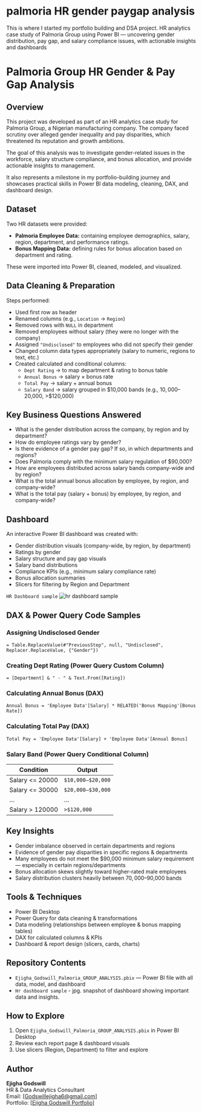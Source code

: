 # palmoria HR gender paygap analysis
This is where I started my portfolio building and DSA project. HR analytics case study of Palmoria Group using Power BI — uncovering gender distribution, pay gap, and salary compliance issues, with actionable insights and dashboards
# Palmoria Group HR Gender & Pay Gap Analysis

## Overview

This project was developed as part of an HR analytics case study for Palmoria Group, a Nigerian manufacturing company. The company faced scrutiny over alleged gender inequality and pay disparities, which threatened its reputation and growth ambitions.

The goal of this analysis was to investigate gender-related issues in the workforce, salary structure compliance, and bonus allocation, and provide actionable insights to management.

It also represents a milestone in my portfolio-building journey and showcases practical skills in Power BI data modeling, cleaning, DAX, and dashboard design.

## Dataset

Two HR datasets were provided:
- **Palmoria Employee Data:** containing employee demographics, salary, region, department, and performance ratings.
- **Bonus Mapping Data:** defining rules for bonus allocation based on department and rating.

These were imported into Power BI, cleaned, modeled, and visualized.

## Data Cleaning & Preparation

Steps performed:
- Used first row as header
- Renamed columns (e.g., `Location` → `Region`)
- Removed rows with `NULL` in department
- Removed employees without salary (they were no longer with the company)
- Assigned `"Undisclosed"` to employees who did not specify their gender
- Changed column data types appropriately (salary to numeric, regions to text, etc.)
- Created calculated and conditional columns:
  - `Dept Rating` → to map department & rating to bonus table
  - `Annual Bonus` → salary × bonus rate
  - `Total Pay` → salary + annual bonus
  - `Salary Band` → salary grouped in $10,000 bands (e.g., $10,000–$20,000, >$120,000)

## Key Business Questions Answered

- What is the gender distribution across the company, by region and by department?
- How do employee ratings vary by gender?
- Is there evidence of a gender pay gap? If so, in which departments and regions?
- Does Palmoria comply with the minimum salary regulation of $90,000?
- How are employees distributed across salary bands company-wide and by region?
- What is the total annual bonus allocation by employee, by region, and company-wide?
- What is the total pay (salary + bonus) by employee, by region, and company-wide?

## Dashboard

An interactive Power BI dashboard was created with:
- Gender distribution visuals (company-wide, by region, by department)
- Ratings by gender
- Salary structure and pay gap visuals
- Salary band distributions
- Compliance KPIs (e.g., minimum salary compliance rate)
- Bonus allocation summaries
- Slicers for filtering by Region and Department

`HR Dashboard sample`
![hr dashboard sample](https://github.com/user-attachments/assets/e286bc6c-d663-4013-8090-92e500897258)


## DAX & Power Query Code Samples

### Assigning Undisclosed Gender
```powerquery
= Table.ReplaceValue(#"PreviousStep", null, "Undisclosed", Replacer.ReplaceValue, {"Gender"})
```

### Creating Dept Rating (Power Query Custom Column)
```powerquery
= [Department] & " - " & Text.From([Rating])
```

### Calculating Annual Bonus (DAX)
```DAX
Annual Bonus = 'Employee Data'[Salary] * RELATED('Bonus Mapping'[Bonus Rate])
```

### Calculating Total Pay (DAX)
```DAX
Total Pay = 'Employee Data'[Salary] + 'Employee Data'[Annual Bonus]
```

### Salary Band (Power Query Conditional Column)

| Condition           | Output            |
|----------------------|-------------------|
| Salary <= 20000     | `$10,000–$20,000` |
| Salary <= 30000     | `$20,000–$30,000` |
| …                   | …                 |
| Salary > 120000     | `>$120,000`       |

## Key Insights

- Gender imbalance observed in certain departments and regions
- Evidence of gender pay disparities in specific regions & departments
- Many employees do not meet the $90,000 minimum salary requirement — especially in certain regions/departments
- Bonus allocation skews slightly toward higher-rated male employees
- Salary distribution clusters heavily between $70,000–$90,000 bands

## Tools & Techniques

- Power BI Desktop
- Power Query for data cleaning & transformations
- Data modeling (relationships between employee & bonus mapping tables)
- DAX for calculated columns & KPIs
- Dashboard & report design (slicers, cards, charts)

## Repository Contents

- `Ejigha_Godswill_Palmoria_GROUP_ANALYSIS.pbix` — Power BI file with all data, model, and dashboard
- `Hr dashboard sample` - jpg. snapshot of dashboard showing important data and insights.

## How to Explore

1. Open `Ejigha_Godswill_Palmoria_GROUP_ANALYSIS.pbix` in Power BI Desktop
2. Review each report page & dashboard visuals
3. Use slicers (Region, Department) to filter and explore

## Author

**Ejigha Godswill**  
HR & Data Analytics Consultant  
Email: [Godswillejigha6@gmail.com]  
Portfolio: [[Ejigha Godswill Portfolio](https://github.com/prideofimo)]
